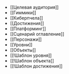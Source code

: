 - [[Целевая аудитория]]
- [[Гиммики]]
- [[Киберпчела]]
- [[Достижения]]
- [[Платформинг]]
- [[Сценарий оглавление]]
- [[Персонажи]]
- [[Уровни]]
- [[Объекты]]
- [[!Шаблон уровня]]
- [[!Шаблон объекта]]
- [[!Шаблон достижения]]